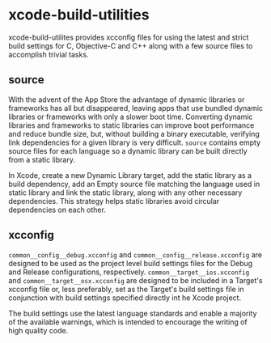 # xcode-build-utilities

xcode-build-utilites provides xcconfig files for using the latest and strict build settings for C, Objective-C and C++ along with a few source files to accomplish trivial tasks.

## source

With the advent of the App Store the advantage of dynamic libraries or frameworks has all but disappeared, leaving apps that use bundled dynamic libraries or frameworks with only a slower boot time. Converting dynamic libraries and frameworks to static libraries can improve boot performance and reduce bundle size, but, without building a binary executable, verifying link dependencies for a given library is very difficult. `source` contains empty source files for each language so a dynamic library can be built directly from a static library.

In Xcode, create a new Dynamic Library target, add the static library as a build dependency, add an Empty source file matching the language used in static library and link the static library, along with any other necessary dependencies. This strategy helps static libraries avoid circular dependencies on each other.

## xcconfig

`common__config__debug.xcconfig` and `common__config__release.xcconfig` are designed to be used as the project level build settings files for the Debug and Release configurations, respectively. `common__target__ios.xcconfig` and `common__target__osx.xcconfig` are designed to be included in a Target's xcconfig file or, less preferably, set as the Target's build settings file in conjunction with build settings specified directly int he Xcode project.

The build settings use the latest language standards and enable a majority of the available warnings, which is intended to encourage the writing of high quality code.
